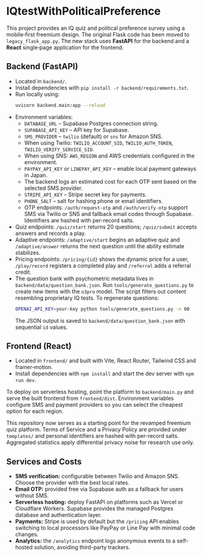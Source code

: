 # IQtestWithPoliticalPreference

This project provides an IQ quiz and political preference survey using a mobile‑first freemium design. The original Flask code has been moved to `legacy_flask_app.py`. The new stack uses **FastAPI** for the backend and a **React** single‑page application for the frontend.

## Backend (FastAPI)

- Located in `backend/`.
- Install dependencies with `pip install -r backend/requirements.txt`.
- Run locally using:
  ```bash
  uvicorn backend.main:app --reload
  ```
- Environment variables:
  - `DATABASE_URL` – Supabase Postgres connection string.
  - `SUPABASE_API_KEY` – API key for Supabase.
  - `SMS_PROVIDER` – `twilio` (default) or `sns` for Amazon SNS.
  - When using Twilio: `TWILIO_ACCOUNT_SID`, `TWILIO_AUTH_TOKEN`, `TWILIO_VERIFY_SERVICE_SID`.
  - When using SNS: `AWS_REGION` and AWS credentials configured in the environment.
  - `PAYPAY_API_KEY` or `LINEPAY_API_KEY` – enable local payment gateways in Japan.
  - The backend logs an estimated cost for each OTP sent based on the selected SMS provider.
  - `STRIPE_API_KEY` – Stripe secret key for payments.
  - `PHONE_SALT` – salt for hashing phone or email identifiers.
  - OTP endpoints: `/auth/request-otp` and `/auth/verify-otp` support SMS via Twilio or SNS and fallback email codes through Supabase. Identifiers are hashed with per-record salts.
- Quiz endpoints: `/quiz/start` returns 20 questions; `/quiz/submit` accepts answers and records a play.
- Adaptive endpoints: `/adaptive/start` begins an adaptive quiz and `/adaptive/answer` returns the next question until the ability estimate stabilizes.
- Pricing endpoints: `/pricing/{id}` shows the dynamic price for a user, `/play/record` registers a completed play and `/referral` adds a referral credit.
- The question bank with psychometric metadata lives in `backend/data/question_bank.json`. Run `tools/generate_questions.py` to create new items with the `o3pro` model. The script filters out content resembling proprietary IQ tests.
  To regenerate questions:
  ```bash
  OPENAI_API_KEY=your-key python tools/generate_questions.py -n 60
  ```
  The JSON output is saved to `backend/data/question_bank.json` with sequential `id` values.

## Frontend (React)

- Located in `frontend/` and built with Vite, React Router, Tailwind CSS and framer‑motion.
- Install dependencies with `npm install` and start the dev server with `npm run dev`.

To deploy on serverless hosting, point the platform to `backend/main.py` and serve the built frontend from `frontend/dist`. Environment variables configure SMS and payment providers so you can select the cheapest option for each region.

This repository now serves as a starting point for the revamped freemium quiz platform. Terms of Service and a Privacy Policy are provided under `templates/` and personal identifiers are hashed with per-record salts. Aggregated statistics apply differential privacy noise for research use only.

## Services and Costs

- **SMS verification:** configurable between Twilio and Amazon SNS. Choose the provider with the best local rates.
- **Email OTP:** provided free via Supabase auth as a fallback for users without SMS.
- **Serverless hosting:** deploy FastAPI on platforms such as Vercel or Cloudflare Workers. Supabase provides the managed Postgres database and authentication layer.
- **Payments:** Stripe is used by default but the `/pricing` API enables switching to local processors like PayPay or Line Pay with minimal code changes.
- **Analytics:** the `/analytics` endpoint logs anonymous events to a self-hosted solution, avoiding third-party trackers.
